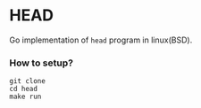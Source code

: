 # HEAD

Go implementation of `head` program in linux(BSD). 

### How to setup?
`git clone`  
`cd head`  
`make run`  



[//]: # (EOF)